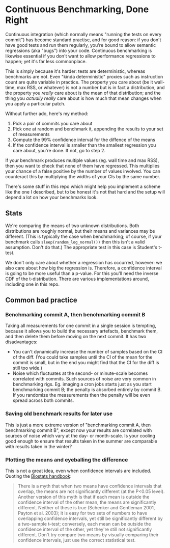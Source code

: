 # Continuous Benchmarking, Done Right

Continuous integration (which normally means "running the tests on every
commit") has become standard practise, and for good reason: if you don't
have good tests and run them regularly, you're bound to allow semantic
regressions (aka "bugs") into your code.  Continuous benchmarking is likewise
essential if you don't want to allow performance regressions to happen;
yet it's far less commonplace.

This is simply because it's harder: tests are deterministic, whereas benchmarks
are not.  Even "kinda deterministic" proxies such as instruction count are
quite variable in practice.  The property you care about (be it wall-time,
max RSS, or whatever) is not a number but is in fact a distribution, and the
property you _really_ care about is the mean of that distribution; and the
thing you _actually really_ care about is how much that mean changes when
you apply a particular patch.

Without further ado, here's my method:

1. Pick a pair of commits you care about
2. Pick one at random and benchmark it, appending the results to your set of measurements
3. Compute the 99% confidence interval for the diffence of the means
4. If the confidence interval is smaller than the smallest regression you
   care about, you're done.  If not, go to step 2.

If your benchmark produces multiple values (eg. wall time and max RSS),
then you want to check that none of them have regressed.  This multiplies
your chance of a false positive by the number of values involved.  You can
counteract this by multiplying the widths of your CIs by the same number.

There's some stuff in this repo which might help you implement a scheme like
the one I described, but to be honest it's not that hard and the setup will
depend a lot on how your benchmarks look.

## Stats

We're comparing the means of two unknown distributions.  Both distributions
are roughly normal, but their means and variances may be different.  (This is
typically the case when benchmarking; of course, if your benchmark calls
`sleep(random_log_normal())` then this isn't a valid assumption.  Don't do
that.)  The appropriate test in this case is Student's t-test.

We don't only care about whether a regression has occurred, however: we also
care about how big the regression is.  Therefore, a confidence interval is
going to be more useful than a p-value.  For this you'll need the inverse CDF
of the t-distribution.  There are various implementations around, including
one in this repo.

## Common bad practice

### Benchmarking commit A, then benchmarking commit B

Taking all measurements for one commit in a single session is tempting,
because it allows you to build the necessary artefacts, benchmark them, and
then delete them before moving on the next commit.  It has two disadvantages:

* You can't dynamically increase the number of samples based on the CI of
  the diff.  (You could take samples until the CI of the mean for the commit
  is small, but in the end you might find that the CI for the diff is still
  too wide.)
* Noise which fluctuates at the second- or minute-scale becomes correlated
  with commits.  Such sources of noise are very common in benchmarking rigs.
  Eg. imaging a cron jobs starts just as you start benchmarking commit B;
  the penalty is absorbed entirely by commit B.  If you randomize the
  measurements then the penalty will be even spread across both commits.

### Saving old benchmark results for later use

This is just a more extreme version of "benchmarking commit A, then
benchmarking commit B", except now your results are correlated with sources
of noise which vary at the day- or month-scale.  Is your cooling good enough
to ensure that results taken in the summer are comparable with results taken
in the winter?

### Plotting the means and eyeballing the difference

This is not a great idea, even when confidence intervals are included.
Quoting the [Biostats handbook]:

> There is a myth that when two means have confidence intervals that overlap,
> the means are not significantly different (at the P<0.05 level). Another
> version of this myth is that if each mean is outside the confidence
> interval of the other mean, the means are significantly different. Neither
> of these is true (Schenker and Gentleman 2001, Payton et al. 2003); it
> is easy for two sets of numbers to have overlapping confidence intervals,
> yet still be significantly different by a two-sample t–test; conversely,
> each mean can be outside the confidence interval of the other, yet they're
> still not significantly different. Don't try compare two means by visually
> comparing their confidence intervals, just use the correct statistical test.

[Biostats handbook]: http://www.biostathandbook.com/confidence.html
